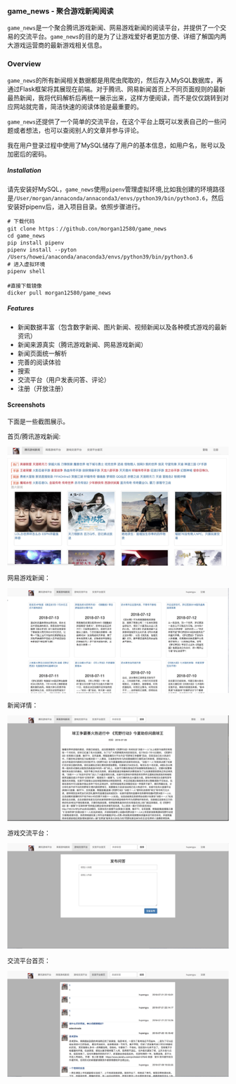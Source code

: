 ### game_news - 聚合游戏新闻阅读



`game_news`是一个聚合腾讯游戏新闻、网易游戏新闻的阅读平台，并提供了一个交易的交流平台。`game_news`的目的是为了让游戏爱好者更加方便、详细了解国内两大游戏运营商的最新游戏相关信息。

### Overview

`game_news`的所有新闻相关数据都是用爬虫爬取的，然后存入MySQL数据库，再通过Flask框架将其展现在前端。对于腾讯、网易新闻首页上不同页面规则的最新最热新闻，我将代码解析后再统一展示出来，这样方便阅读，而不是仅仅跳转到对应网站就完善，简洁快速的阅读体验是最重要的。

`game_news`还提供了一个简单的交流平台，在这个平台上既可以发表自己的一些问题或者想法，也可以查阅别人的文章并参与评论。

我在用户登录过程中使用了MySQL储存了用户的基本信息，如用户名，账号以及加密后的密码。

##### Installation

请先安装好MySQL，`game_news`使用`pipenv`管理虚拟环境,比如我创建的环境路径是`/User/morgan/annaconda/annaconda3/envs/python39/bin/python3.6`，然后安装好pipenv后，进入项目目录。依照步骤进行。

```
# 下载代码
git clone https：//github.con/morgan12580/game_news
cd game_news
pip install pipenv
pipenv install --pyton /Users/howei/anaconda/anaconda3/envs/python39/bin/python3.6
# 进入虚拟环境
pipenv shell

#直接下载镜像
dicker pull morgan12580/game_news

```

##### Features

* 新闻数据丰富（包含数字新闻、图片新闻、视频新闻以及各种模式游戏的最新资讯）
* 新闻来源真实（腾讯游戏新闻、网易游戏新闻）
* 新闻页面统一解析
* 完善的阅读体验
* 搜索
* 交流平台（用户发表问答、评论）
* 注册（开放注册）

#### Screenshots

下面是一些截图展示。

首页/腾讯游戏新闻:

![腾讯游戏新闻](./docs/images/game_news_index.jpg)

网易游戏新闻：

![网易游戏新闻](./docs/images/game_news_wy.jpg)

新闻详情：

![游戏新闻详情](./docs/images/game_news_detail.jpg)

游戏交流平台：

![游戏交流平台](./docs/images/game_news_question.jpg)

交流平台首页：

![交流平台首页](./docs/images/game_news_pt.jpg)


